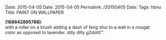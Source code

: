 Date: 2015-04-05
Date: 2015-04-05
Permalink: /20150405
Date: 
Tags: hbvu
Title: PAINT ON WALLPAPER
  
**(168642895788)**:  
with a roller on a brush adding a dash of feng shui to a wall in a nougat color as opposed to lavender. dilly dilly g2dot0™.